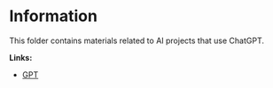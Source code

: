 # Information

This folder contains materials related to AI projects that use ChatGPT.

**Links:**
- [GPT](https://chatgpt.com/g/g-68f2812a122c81919d797099398b0c93-mcengineextension-essential-vault)
